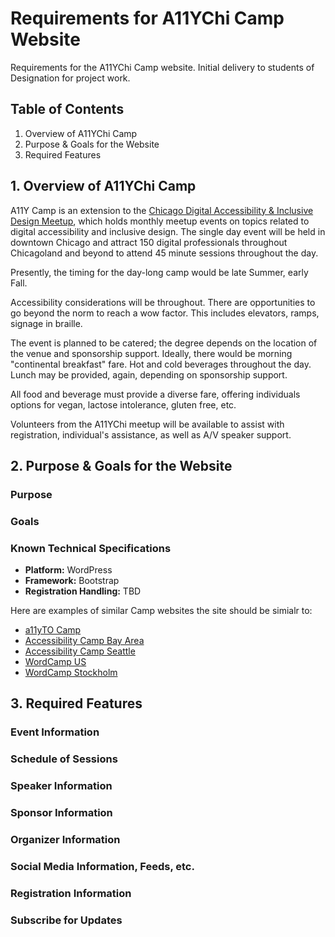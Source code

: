 # Requirements for A11YChi Camp Website
Requirements for the A11YChi Camp website. Initial delivery to students of Designation for project work.

## Table of Contents
1. Overview of A11YChi Camp
2. Purpose & Goals for the Website
3. Required Features

## 1. Overview of A11YChi Camp
A11Y Camp is an extension to the [Chicago Digital Accessibility & Inclusive Design Meetup](http://meetup.com/a11ychi), which holds monthly meetup events on topics related to digital accessibility and inclusive design. The single day event will be held in downtown Chicago and attract 150 digital professionals throughout Chicagoland and beyond to attend 45 minute sessions throughout the day.

Presently, the timing for the day-long camp would be late Summer, early Fall. 

Accessibility considerations will be throughout. There are opportunities to go beyond the norm to reach a wow factor. This includes elevators, ramps, signage in braille.

The event is planned to be catered; the degree depends on the location of the venue and sponsorship support. Ideally, there would be morning "continental breakfast" fare. Hot and cold beverages throughout the day. Lunch may be provided, again, depending on sponsorship support.

All food and beverage must provide a diverse fare, offering individuals options for vegan, lactose intolerance, gluten free, etc. 

Volunteers from the A11YChi meetup will be available to assist with registration, individual's assistance, as well as A/V speaker support.


## 2. Purpose & Goals for the Website
### Purpose


### Goals


### Known Technical Specifications
* **Platform:** WordPress
* **Framework:** Bootstrap
* **Registration Handling:** TBD


Here are examples of similar Camp websites the site should be simialr to:
* [a11yTO Camp](http://www.accessibilitycampto.org/)
* [Accessibility Camp Bay Area](http://www.accessibilitycampbay.org/)
* [Accessibility Camp Seattle](http://accessibilitycampseattle.org/)
* [WordCamp US](https://2017.us.wordcamp.org/)
* [WordCamp Stockholm](https://2017.stockholm.wordcamp.org/)


## 3. Required Features

### Event Information


### Schedule of Sessions


### Speaker Information


### Sponsor Information


### Organizer Information


### Social Media Information, Feeds, etc.


### Registration Information


### Subscribe for Updates
